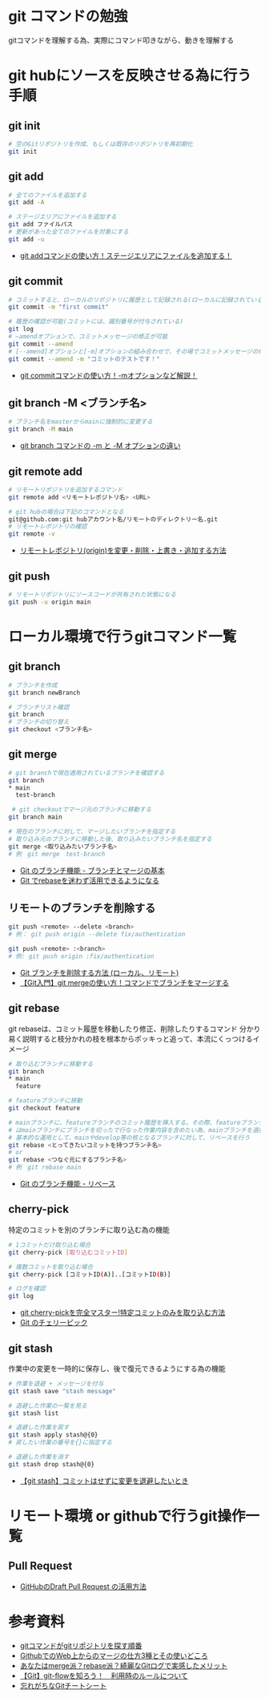 # git コマンドの勉強
gitコマンドを理解する為、実際にコマンド叩きながら、動きを理解する

# git hubにソースを反映させる為に行う手順
## git init
```sh
# 空のGitリポジトリを作成、もしくは既存のリポジトリを再初期化
git init
```

## git add
```sh
# 全てのファイルを追加する
git add -A

# ステージエリアにファイルを追加する
git add ファイルパス
# 更新があった全てのファイルを対象にする
git add -u
```
- [git addコマンドの使い方！ステージエリアにファイルを追加する！](https://codelikes.com/git-add/)

## git commit
```sh
# コミットすると、ローカルのリポジトリに履歴として記録される(ローカルに記録されているだけの状態)
git commit -m "first commit"

# 履歴の確認が可能(コミットには、識別番号が付与されている)
git log
# –amendオプションで、コミットメッセージの修正が可能
git commit --amend
# [--amend]オプションと[-m]オプションの組み合わせで、その場でコミットメッセージの修正が可能。
git commit --amend -m "コミットのテストです！"
```
- [git commitコマンドの使い方！-mオプションなど解説！](https://codelikes.com/git-commit/)

## git branch -M <ブランチ名>
```sh
# ブランチ名をmasterからmainに強制的に変更する
git branch -M main
```
- [git branch コマンドの -m と -M オプションの違い](https://www.curict.com/item/58/58909e5.html)


## git remote add
```sh
# リモートリポジトリを追加するコマンド
git remote add <リモートレポジトリ名> <URL>

# git hubの場合は下記のコマンドとなる
git@github.com:git hubアカウント名/リモートのディレクトリー名.git
# リモートレポジトリの確認
git remote -v
```
- [リモートレポジトリ(origin)を変更・削除・上書き・追加する方法](https://prograshi.com/general/git/git-remote-commands/)

## git push
```sh
# リモートリポジトリにソースコードが共有された状態になる
git push -u origin main
```

# ローカル環境で行うgitコマンド一覧

##  git branch
```sh
# ブランチを作成
git branch newBranch

# ブランチリスト確認
git branch
# ブランチの切り替え
git checkout <ブランチ名>
```

## git merge
```sh
# git branchで現在適用されているブランチを確認する
git branch
* main
  test-branch

 # git checkoutでマージ元のブランチに移動する
git branch main

# 現在のブランチに対して、マージしたいブランチを指定する
# 取り込み元のブランチに移動した後、取り込みたいブランチ名を指定する
git merge <取り込みたいブランチ名>
# 例　git merge　test-branch
```
- [Git のブランチ機能 - ブランチとマージの基本](https://git-scm.com/book/ja/v2/Git-%E3%81%AE%E3%83%96%E3%83%A9%E3%83%B3%E3%83%81%E6%A9%9F%E8%83%BD-%E3%83%96%E3%83%A9%E3%83%B3%E3%83%81%E3%81%A8%E3%83%9E%E3%83%BC%E3%82%B8%E3%81%AE%E5%9F%BA%E6%9C%AC)
- [Git でrebaseを迷わず活用できるようになる](https://techblog.ap-com.co.jp/entry/2022/06/02/120001)

## リモートのブランチを削除する
```sh
git push <remote> --delete <branch>
# 例： git push origin --delete fix/authentication

git push <remote> :<branch>
# 例: git push origin :fix/authentication
```
- [Git ブランチを削除する方法 (ローカル、リモート)](https://www.freecodecamp.org/japanese/news/how-to-delete-a-git-branch-both-locally-and-remotely/#:~:text=%E3%83%96%E3%83%A9%E3%83%B3%E3%83%81%E3%81%AE%E5%89%8A%E9%99%A4%E3%81%AF%20git,branch%3E%20%E3%81%A7%E5%AE%9F%E8%A1%8C%E3%81%97%E3%81%BE%E3%81%99%E3%80%82&text=%2Dd%20%E3%82%AA%E3%83%97%E3%82%B7%E3%83%A7%E3%83%B3%E3%81%AF%E3%80%81%E5%89%8A%E9%99%A4%E5%AF%BE%E8%B1%A1,D%20%E3%82%92%E4%BD%BF%E7%94%A8%E3%81%97%E3%81%BE%E3%81%99%E3%80%82)
- [【Git入門】git mergeの使い方！コマンドでブランチをマージする](https://codelikes.com/git-merge/)

## git rebase
git rebaseは、コミット履歴を移動したり修正、削除したりするコマンド
分かり易く説明すると枝分かれの枝を根本からポッキっと追って、本流にくっつけるイメージ
```sh
# 取り込むブランチに移動する
git branch
* main
  feature

# featureブランチに移動
git checkout feature

# mainブランチに、featureブランチのコミット履歴を挿入する。その際、featureブランチの存在は消滅する
# はmainブランチにブランチを切ったで行なった作業内容を含めたい為、mainブランチを選択する
# 基本的な運用として、mainやdevelop等の核となるブランチに対して、リベースを行う
git rebase <とってきたいコミットを持つブランチ名>
# or
git rebase <つなぐ元にするブランチ名>
# 例　git rebase main
```
- [Git のブランチ機能 - リベース](https://git-scm.com/book/ja/v2/Git-%E3%81%AE%E3%83%96%E3%83%A9%E3%83%B3%E3%83%81%E6%A9%9F%E8%83%BD-%E3%83%AA%E3%83%99%E3%83%BC%E3%82%B9)

## cherry-pick
特定のコミットを別のブランチに取り込む為の機能

```sh
# 1コミットだけ取り込む場合
git cherry-pick [取り込むコミットID]

# 複数コミットを取り込む場合
git cherry-pick [コミットID(A)]..[コミットID(B)]

# ログを確認
git log
```
- [git cherry-pickを完全マスター!特定コミットのみを取り込む方法](https://www.sejuku.net/blog/71544)
- [Git のチェリーピック](https://www.atlassian.com/ja/git/tutorials/cherry-pick)

## git stash
作業中の変更を一時的に保存し、後で復元できるようにする為の機能
```sh
# 作業を退避 + メッセージを付与
git stash save "stash message"

# 退避した作業の一覧を見る
git stash list

# 退避した作業を戻す
git stash apply stash@{0}
# 戻したい作業の番号を{}に指定する

# 退避した作業を消す
git stash drop stash@{0}
```
- [【git stash】コミットはせずに変更を退避したいとき](https://qiita.com/chihiro/items/f373873d5c2dfbd03250)

# リモート環境 or githubで行うgit操作一覧
## Pull Request
- [GitHubのDraft Pull Request の活用方法](https://developer.so-tech.co.jp/entry/2022/09/14/120000)

# 参考資料
- [gitコマンドがgitリポジトリを探す順番](https://qnighy.hatenablog.com/entry/2017/03/11/233134)
- [GithubでのWeb上からのマージの仕方3種とその使いどころ](https://qiita.com/ko-he-8/items/94e872f2154829c868df)
- [あなたはmerge派？rebase派？綺麗なGitログで実感したメリット](https://style.biglobe.co.jp/entry/2022/03/22/090000)
- [【Git】git-flowを知ろう！　利用時のルールについて](https://cloudsmith.co.jp/blog/efficient/2020/08/1534208.html)
- [忘れがちなGitチートシート](https://qiita.com/kurogoma939/items/232e73c905ebe11345ac)

